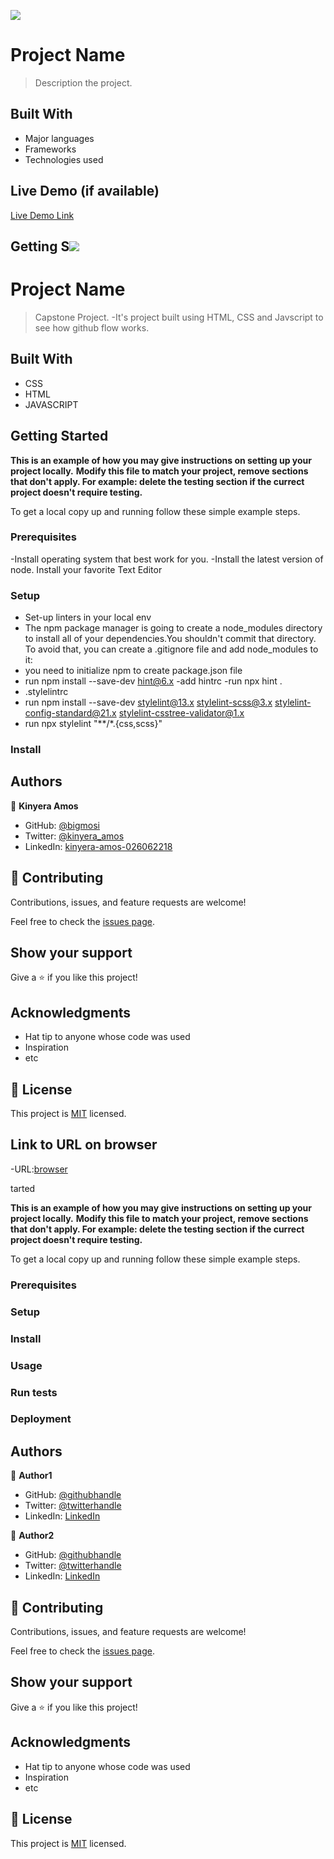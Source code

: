 ![](https://img.shields.io/badge/Microverse-blueviolet)

# Project Name

> Description the project.


## Built With

- Major languages
- Frameworks
- Technologies used

## Live Demo (if available)

[Live Demo Link](https://livedemo.com)


## Getting S![](https://img.shields.io/badge/Microverse-blueviolet)

# Project Name

>  Capstone Project.
-It's project built using HTML, CSS and Javscript to see how github flow works.

## Built With

- CSS
- HTML
- JAVASCRIPT

## Getting Started

**This is an example of how you may give instructions on setting up your project locally.**
**Modify this file to match your project, remove sections that don't apply. For example: delete the testing section if the currect project doesn't require testing.**


To get a local copy up and running follow these simple example steps.

### Prerequisites
-Install operating system that best work for you.
-Install the latest version of node.
Install your favorite Text Editor
### Setup
- Set-up linters in your local env
- The npm package manager is going to create a node_modules directory to install all of your dependencies.You shouldn't commit that directory. To avoid that, you can create a .gitignore file
  and add node_modules to it:
- you need to initialize npm to create package.json file
- run npm install --save-dev hint@6.x
  -add hintrc
  -run npx hint .
- .stylelintrc
- run npm install --save-dev stylelint@13.x stylelint-scss@3.x stylelint-config-standard@21.x stylelint-csstree-validator@1.x
- run npx stylelint "**/*.{css,scss}"
### Install


## Authors

👤 **Kinyera Amos**

- GitHub: [@bigmosi](https://github.com/bigmosi/)
- Twitter: [@kinyera_amos](https://twitter.com/kinyera_amos)
- LinkedIn: [kinyera-amos-026062218](https://linkedin.com/in/kinyera-amos-026062218)

## 🤝 Contributing

Contributions, issues, and feature requests are welcome!

Feel free to check the [issues page](../../issues/).

## Show your support

Give a ⭐️ if you like this project!

## Acknowledgments

- Hat tip to anyone whose code was used
- Inspiration
- etc

## 📝 License

This project is [MIT](./MIT.md) licensed.

## Link to URL on browser
-URL:[browser](https://bigmosi.github.io/Capstone-website/)

tarted

**This is an example of how you may give instructions on setting up your project locally.**
**Modify this file to match your project, remove sections that don't apply. For example: delete the testing section if the currect project doesn't require testing.**


To get a local copy up and running follow these simple example steps.

### Prerequisites

### Setup

### Install

### Usage

### Run tests

### Deployment



## Authors

👤 **Author1**

- GitHub: [@githubhandle](https://github.com/githubhandle)
- Twitter: [@twitterhandle](https://twitter.com/twitterhandle)
- LinkedIn: [LinkedIn](https://linkedin.com/in/linkedinhandle)

👤 **Author2**

- GitHub: [@githubhandle](https://github.com/githubhandle)
- Twitter: [@twitterhandle](https://twitter.com/twitterhandle)
- LinkedIn: [LinkedIn](https://linkedin.com/in/linkedinhandle)

## 🤝 Contributing

Contributions, issues, and feature requests are welcome!

Feel free to check the [issues page](../../issues/).

## Show your support

Give a ⭐️ if you like this project!

## Acknowledgments

- Hat tip to anyone whose code was used
- Inspiration
- etc

## 📝 License

This project is [MIT](./MIT.md) licensed.
